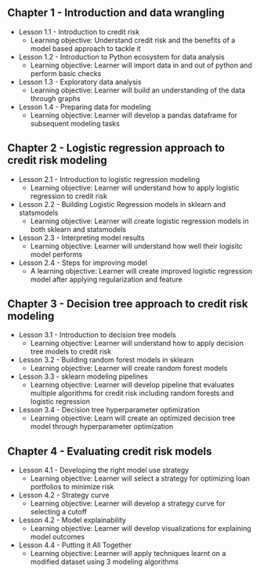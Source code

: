 ## Chapter 1 - Introduction and data wrangling
   * Lesson 1.1 - Introduction to credit risk
     * Learning objective: Understand credit risk and the benefits of a model based approach to tackle it
   * Lesson 1.2 - Introduction to Python ecosystem for data analysis
     * Learning objective: Learner will import data in and out of python and perform basic checks
   * Lesson 1.3 - Exploratory data analysis
     * Learning objective: Learner will build an understanding of the data through graphs
   * Lesson 1.4 - Preparing data for modeling
     * Learning objective: Learner will develop a pandas dataframe for subsequent modeling tasks
## Chapter 2 - Logistic regression approach to credit risk modeling
   * Lesson 2.1 - Introduction to logistic regression modeling
     * Learning objective: Learner will understand how to apply logistic regression to credit risk
   * Lesson 2.2 - Building Logistic Regression models in sklearn and statsmodels
     * Learning objective: Learner will create logistic regression models in both sklearn and statsmodels
   * Lesson 2.3 - Interpreting model results
     * Learning objective: Learner will understand how well their logisitc model performs
   * Lesson 2.4 - Steps for improving model
     * A learning objective: Learner will create improved logistic regression model after applying 
       regularization and feature 
## Chapter 3 - Decision tree approach to credit risk modeling
   * Lesson 3.1 - Introduction to decision tree models
     * Learning objective: Learner will understand how to apply decision tree models to credit risk
   * Lesson 3.2 - Building random forest models in sklearn
     * Learning objective: Learner will create random forest models
   * Lesson 3.3 - sklearn modeling pipelines
     * Learning objective: Learner will develop pipeline that evaluates multiple algorithms for credit risk
       including random forests and logistic regression
   * Lesson 3.4 - Decision tree hyperparameter optimization
     * Learning objective: Learn will create an optimized decision tree model through hyperparameter optimization
## Chapter 4 - Evaluating credit risk models
   * Lesson 4.1 - Developing the right model use strategy
      * Learning objective: Learner will select a strategy for optimizing loan portfolios to minimize risk
   * Lesson 4.2 - Strategy curve
     * Learning objective: Learner will develop a strategy curve for selecting a cutoff
   * Lesson 4.2 - Model explainability
     * Learning objective: Learner will develop visualizations for explaining model outcomes
   * Lesson 4.4 - Putting it All Together
     * Learning objective: Learner will apply techniques learnt on a modified dataset using 3 modeling algorithms
